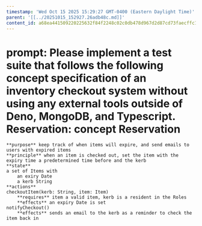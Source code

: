 ```yaml
---
timestamp: 'Wed Oct 15 2025 15:29:27 GMT-0400 (Eastern Daylight Time)'
parent: '[[../20251015_152927.26adb48c.md]]'
content_id: a68ea441509220225632f84f2248c02c0db478d967d2d87cd73faecffc10a6a4
---
```


# prompt: Please implement a test suite that follows the following concept specification of an inventory checkout system without using any external tools outside of Deno, MongoDB, and Typescript. Reservation:     **concept** Reservation

```
**purpose** keep track of when items will expire, and send emails to users with expired items  
**principle** when an item is checked out, set the item with the expiry time a predetermined time before and the kerb  
**state**  
a set of Items with
    an exiry Date
    a kerb String
**actions**   
checkoutItem(kerb: String, item: Item)
    **requires** item a valid item, kerb is a resident in the Roles
    **effects** an expiry Date is set
notifyCheckout()
    **effects** sends an email to the kerb as a reminder to check the item back in
```
